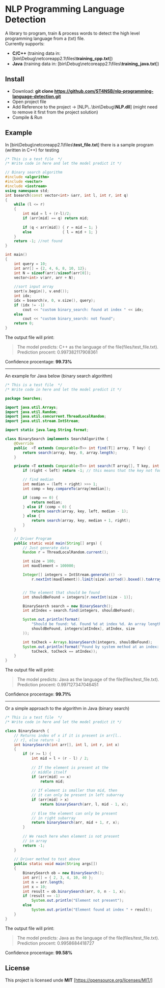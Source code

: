 # NLP Programming Language Detection
A library to program, train & process words to detect the high level programming language from a (txt) file.  
Currently supports:  
+ **C/C++** (training data in: [bin\\Debug\\netcoreapp2.1\\files\\**training_cpp.txt**])  
+ **Java** (training data in: [bin\\Debug\\netcoreapp2.1\\files\\**training_java.txt**])

## Install
+ Download: **git clone https://github.com/ST4NSB/nlp-programming-language-detection.git**
+ Open project file  
+ Add Reference to the project -> [NLP\\..\bin\Debug\\**NLP.dll**] (might need to remove it first from the project solution)  
+ Compile & Run  

## Example
In [bin\\Debug\\netcoreapp2.1\\files\\**test_file.txt**] there is a sample program (written in C++) for testing

```cpp
/* This is a test file  */
/* Write code in here and let the model predict it */

// Binary search algorithm
#include <algorithm>
#include <vector>
#include <iostream>
using namespace std;
int bsearch(const vector<int> &arr, int l, int r, int q)
{ 
    while (l <= r) 
    {
        int mid = l + (r-l)/2;
        if (arr[mid] == q) return mid; 
        
        if (q < arr[mid]) { r = mid — 1; } 
        else              { l = mid + 1; }
    }
    return -1; //not found
}

int main()
{
    int query = 10; 
    int arr[] = {2, 4, 6, 8, 10, 12};
    int N = sizeof(arr)/sizeof(arr[0]);
    vector<int> v(arr, arr + N); 
    
    //sort input array
    sort(v.begin(), v.end());
    int idx;
    idx = bsearch(v, 0, v.size(), query);
    if (idx != -1)
        cout << "custom binary_search: found at index " << idx;    
    else 
        cout << "custom binary_search: not found";
    return 0;
}
```

The output file will print: 
> The model predicts: C++ as the language of the file(files/test_file.txt).    
> Prediction procent: 0.997382117908361    

Confidence procentage: **99.73%**   

---
An example for Java below (binary search algorithm)

```java
/* This is a test file  */
/* Write code in here and let the model predict it */

package Searches;

import java.util.Arrays;
import java.util.Random;
import java.util.concurrent.ThreadLocalRandom;
import java.util.stream.IntStream;

import static java.lang.String.format;

class BinarySearch implements SearchAlgorithm {
    @Override
    public  <T extends Comparable<T>> int find(T[] array, T key) {
        return search(array, key, 0, array.length);
    }

    private <T extends Comparable<T>> int search(T array[], T key, int left, int right){
        if (right < left) return -1; // this means that the key not found

        // find median
        int median = (left + right) >>> 1;
        int comp = key.compareTo(array[median]);

        if (comp == 0) {
            return median;
        } else if (comp < 0) {
            return search(array, key, left, median - 1);
        } else {
            return search(array, key, median + 1, right);
        }
    }

    // Driver Program
    public static void main(String[] args) {
        // Just generate data
        Random r = ThreadLocalRandom.current();

        int size = 100;
        int maxElement = 100000;

        Integer[] integers = IntStream.generate(() -> 
            r.nextInt(maxElement)).limit(size).sorted().boxed().toArray(Integer[]::new);


        // The element that should be found
        int shouldBeFound = integers[r.nextInt(size - 1)];

        BinarySearch search = new BinarySearch();
        int atIndex = search.find(integers, shouldBeFound);

        System.out.println(format(
            "Should be found: %d. Found %d at index %d. An array length %d",
            shouldBeFound, integers[atIndex], atIndex, size
        ));

        int toCheck = Arrays.binarySearch(integers, shouldBeFound);
        System.out.println(format("Found by system method at an index: %d. Is equal: %b", 
            toCheck, toCheck == atIndex));
    }
}
```

The output file will print: 
> The model predicts: Java as the language of the file(files/test_file.txt).     
> Prediction procent: 0.997127347046451    

Confidence procentage: **99.71%**  

---
Or a simple approach to the algorithm in Java (binary search)

```java
/* This is a test file  */
/* Write code in here and let the model predict it */

class BinarySearch { 
    // Returns index of x if it is present in arr[l.. 
    // r], else return -1 
    int binarySearch(int arr[], int l, int r, int x) 
    { 
        if (r >= l) { 
            int mid = l + (r - l) / 2; 
  
            // If the element is present at the 
            // middle itself 
            if (arr[mid] == x) 
                return mid; 
  
            // If element is smaller than mid, then 
            // it can only be present in left subarray 
            if (arr[mid] > x) 
                return binarySearch(arr, l, mid - 1, x); 
  
            // Else the element can only be present 
            // in right subarray 
            return binarySearch(arr, mid + 1, r, x); 
        } 
  
        // We reach here when element is not present 
        // in array 
        return -1; 
    } 
  
    // Driver method to test above 
    public static void main(String args[]) 
    { 
        BinarySearch ob = new BinarySearch(); 
        int arr[] = { 2, 3, 4, 10, 40 }; 
        int n = arr.length; 
        int x = 10; 
        int result = ob.binarySearch(arr, 0, n - 1, x); 
        if (result == -1) 
            System.out.println("Element not present"); 
        else
            System.out.println("Element found at index " + result); 
    } 
} 

```

The output file will print:  
> The model predicts: Java as the language of the file(files/test_file.txt).   
> Prediction procent: 0.9958684418727  

Confidence procentage: **99.58%**  

## License
This project is licensed unde **MIT** [https://opensource.org/licenses/MIT/]

